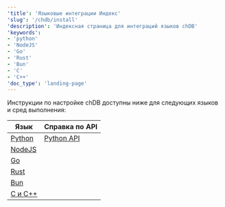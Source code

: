 ```yaml
---
'title': 'Языковые интеграции Индекс'
'slug': '/chdb/install'
'description': 'Индексная страница для интеграций языков chDB'
'keywords':
- 'python'
- 'NodeJS'
- 'Go'
- 'Rust'
- 'Bun'
- 'C'
- 'C++'
'doc_type': 'landing-page'
---
```


Инструкции по настройке chDB доступны ниже для следующих языков и сред выполнения:

| Язык                                   | Справка по API                     |
|----------------------------------------|-------------------------------------|
| [Python](/chdb/install/python) | [Python API](/chdb/api/python) |
| [NodeJS](/chdb/install/nodejs) |                                     |
| [Go](/chdb/install/go)         |                                     |
| [Rust](/chdb/install/rust)     |                                     |
| [Bun](/chdb/install/bun)       |                                     |
| [C и C++](/chdb/install/c)     |                                     |
